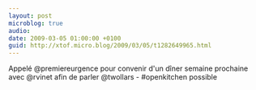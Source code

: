 ```yaml
---
layout: post
microblog: true
audio: 
date: 2009-03-05 01:00:00 +0100
guid: http://xtof.micro.blog/2009/03/05/t1282649965.html
---
```

Appelé @premiereurgence pour convenir d'un dîner semaine prochaine avec @rvinet afin de parler @twollars - #openkitchen possible
